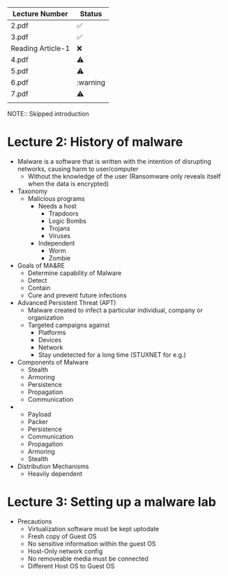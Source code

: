| Lecture Number    | Status             |
| ----------------- | ------------------ |
| 2.pdf             | :white_check_mark: |
| 3.pdf             | :white_check_mark: |
| Reading Article-1 | :x:                |
| 4.pdf             | :warning:          |
| 5.pdf             | :warning:          |
| 6.pdf             | :warning           |
| 7.pdf             | :warning:          |
|                   |                    |

<!--
:x:
:warning:
:white_check_mark:
-->

NOTE:: Skipped introduction
# Lecture 2: History of malware
- Malware is a software that is written with the intention of disrupting networks, causing harm to user/computer
	- Without the knowledge of the user (Ransomware only reveals itself when the data is encrypted)
- Taxonomy
	- Malicious programs
		- Needs a host
			- Trapdoors
			- Logic Bombs
			- Trojans
			- Viruses
		- Independent
			- Worm
			- Zombie
- Goals of MA&RE
	- Determine capability of Malware
	- Detect
	- Contain
	- Cure and prevent future infections
- Advanced Persistent Threat (APT)
	- Malware created to infect a particular individual, company or organization
	- Targeted campaigns against
		- Platforms
		- Devices
		- Network
		- Stay undetected for a long time (STUXNET for e.g.)
- Components of Malware
	- Stealth
	- Armoring
	- Persistence
	- Propagation
	- Communication
- 
	- Payload
	- Packer
	- Persistence
	- Communication
	- Propagation
	- Armoring
	- Stealth
- Distribution Mechanisms
	- Heavily dependent

# Lecture 3: Setting up a malware lab
- Precautions
	- Virtualization software must be kept uptodate
	- Fresh copy of Guest OS
	- No sensitive information within the guest OS
	- Host-Only network config
	- No removeable media must be connected
	- Different Host OS to Guest OS